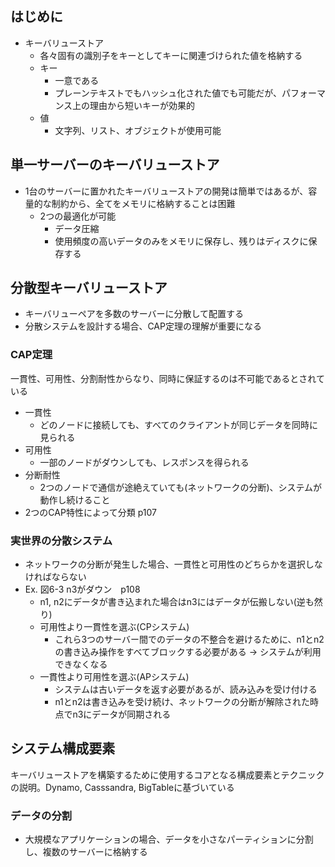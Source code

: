 ## はじめに

- キーバリューストア
    - 各々固有の識別子をキーとしてキーに関連づけられた値を格納する
    - キー
        - 一意である
        - プレーンテキストでもハッシュ化された値でも可能だが、パフォーマンス上の理由から短いキーが効果的
    - 値
        - 文字列、リスト、オブジェクトが使用可能

## 単一サーバーのキーバリューストア

- 1台のサーバーに置かれたキーバリューストアの開発は簡単ではあるが、容量的な制約から、全てをメモリに格納することは困難
    - 2つの最適化が可能
        - データ圧縮
        - 使用頻度の高いデータのみをメモリに保存し、残りはディスクに保存する

## 分散型キーバリューストア

- キーバリューペアを多数のサーバーに分散して配置する
- 分散システムを設計する場合、CAP定理の理解が重要になる

### CAP定理

一貫性、可用性、分割耐性からなり、同時に保証するのは不可能であるとされている

- 一貫性
    - どのノードに接続しても、すべてのクライアントが同じデータを同時に見られる
- 可用性
    - 一部のノードがダウンしても、レスポンスを得られる
- 分断耐性
    - 2つのノードで通信が途絶えていても(ネットワークの分断)、システムが動作し続けること
- 2つのCAP特性によって分類 p107
    
    

### 実世界の分散システム

- ネットワークの分断が発生した場合、一貫性と可用性のどちらかを選択しなければならない
- Ex. 図6-3 n3がダウン　p108
    - n1, n2にデータが書き込まれた場合はn3にはデータが伝搬しない(逆も然り)
    - 可用性より一貫性を選ぶ(CPシステム)
        - これら3つのサーバー間でのデータの不整合を避けるために、n1とn2の書き込み操作をすべてブロックする必要がある → システムが利用できなくなる
    - 一貫性より可用性を選ぶ(APシステム)
        - システムは古いデータを返す必要があるが、読み込みを受け付ける
        - n1とn2は書き込みを受け続け、ネットワークの分断が解除された時点でn3にデータが同期される

## システム構成要素

キーバリューストアを構築するために使用するコアとなる構成要素とテクニックの説明。Dynamo, Casssandra, BigTableに基づいている

### データの分割

- 大規模なアプリケーションの場合、データを小さなパーティションに分割し、複数のサーバーに格納する